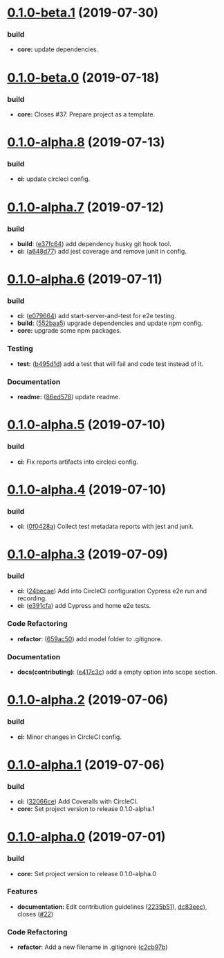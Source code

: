 <a name="0.1.0-beta.1"></a>
# [0.1.0-beta.1](#) (2019-07-30)

### build

- **core:** update dependencies.

<a name="0.1.0-beta.0"></a>
# [0.1.0-beta.0](#) (2019-07-18)

### build

- **core:** Closes #37. Prepare project as a template.

<a name="0.1.0-alpha.8"></a>
# [0.1.0-alpha.8](#) (2019-07-13)

### build

- **ci:** update circleci config.

<a name="0.1.0-alpha.7"></a>
# [0.1.0-alpha.7](#) (2019-07-12)

### build

- **build**: ([e37fc64](e37fc64)) add dependency husky git hook tool.
- **ci:** ([a648d77](a648d77)) add jest coverage and remove junit in config.

<a name="0.1.0-alpha.6"></a>
# [0.1.0-alpha.6](#) (2019-07-11)

### build

- **ci:** ([e079664](e079664)) add start-server-and-test for e2e testing.
- **build:** ([552baa5](552baa5)) upgrade dependencies and update npm config.
- **core:** upgrade some npm packages.

### Testing

- **test:** ([b495d1d](b495d1d)) add a test that will fail and code test instead of it.

### Documentation

- **readme:** ([86ed578](86ed578)) update readme.

<a name="0.1.0-alpha.5"></a>
# [0.1.0-alpha.5](#) (2019-07-10)

### build

- **ci:** Fix reports artifacts into circleci config.

<a name="0.1.0-alpha.4"></a>
# [0.1.0-alpha.4](#) (2019-07-10)

### build

- **ci:** ([0f0428a](0f0428a)) Collect test metadata reports with jest and junit.

<a name="0.1.0-alpha.3"></a>
# [0.1.0-alpha.3](#) (2019-07-09)

### build

- **ci:** ([24becae](24becae)) Add into CircleCI configuration Cypress e2e run and recording. 
- **ci:** ([e391cfa](e391cfa)) add Cypress and home e2e tests.

### Code Refactoring

- **refactor**: ([659ac50](659ac50)) add model folder to .gitignore.

### Documentation

- **docs(contributing)**: ([e417c3c](e417c3c)) add a empty option into scope section.

<a name="0.1.0-alpha.2"></a>
# [0.1.0-alpha.2](#) (2019-07-06)

### build

* **ci:** Minor changes in CircleCI config.

<a name="0.1.0-alpha.1"></a>
# [0.1.0-alpha.1](#) (2019-07-06)

### build

* **ci:** ([32066ce](32066ce)) Add Coveralls with CircleCI.
* **core:** Set project version to release 0.1.0-alpha.1


<a name="0.1.0-alpha.0"></a>
# [0.1.0-alpha.0](#) (2019-07-01)

<!-- ### Bug Fixes -->

### build

* **core:** Set project version to release 0.1.0-alpha.0

<!-- ### Dependency updates -->

### Features

* **documentation:** Edit contribution guidelines ([2235b51](https://github.com/al3j4ndr1x/project-su/commit/2235b51)), [dc83eec](https://github.com/al3j4ndr1x/project-su/commit/dc83eec)), closes ([#22](https://github.com/al3j4ndr1x/project-su/issues/22))

### Code Refactoring

- **refactor**: Add a new filename in .gitignore ([c2cb97b](https://github.com/al3j4ndr1x/project-su/commit/c2cb97b))

<!-- ### Performance Improvements

### DEPRECATIONS

### BREAKING CHANGES -->
